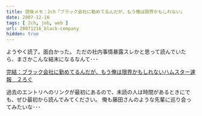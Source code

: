 ```yaml
---
title: 読後メモ：2ch「ブラック会社に勤めてるんだが、もう俺は限界かもしれない」
date: 2007-12-16
tags: [ 2ch, job, web ]
url: 20071216_black-company
hidden: true
---
```

ようやく読了。面白かった。
ただの社内事情暴露スレかと思って読んでいたら、まさかこんな結末になるなんて･･･

<a href="http://urasoku.blog106.fc2.com/blog-entry-243.html">完結：ブラック会社に勤めてるんだが、もう俺は限界かもしれないハムスター速報　２ろぐ</a>

過去のエントリへのリンクが最初にあるので、未読の人は時間があるときにでも、ぜひ最初から読んでみてください。
俺も藤田さんのような先輩に巡り会ってみたいな･･･
